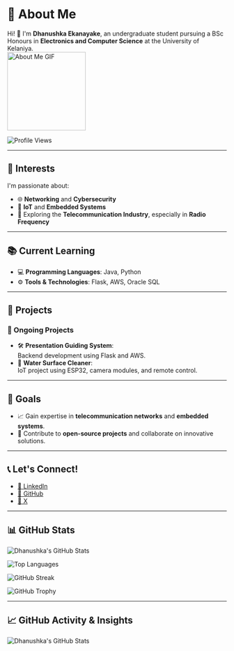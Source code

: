 # 🌟 About Me

Hi! 👋 I'm **Dhanushka Ekanayake**, an undergraduate student pursuing a BSc Honours in **Electronics and Computer Science** at the University of Kelaniya. </br>
<img src="https://github.com/7oSkaaa/7oSkaaa/blob/main/Images/about_me.gif?raw=true" alt="About Me GIF" width="180px">

![Profile Views](https://komarev.com/ghpvc/?username=your-username&color=blue&style=flat)

---

## 🎯 Interests
I'm passionate about:
- 🌐 **Networking** and **Cybersecurity**  
- 🤖 **IoT** and **Embedded Systems**  
- 📡 Exploring the **Telecommunication Industry**, especially in **Radio Frequency**  

---

## 📚 Current Learning
- 💻 **Programming Languages**: Java, Python  
- ⚙️ **Tools & Technologies**: Flask, AWS, Oracle SQL  

---

## 🚀 Projects
### 🔧 Ongoing Projects
- 🛠️ **Presentation Guiding System**:  
   Backend development using Flask and AWS.  
- 🌊 **Water Surface Cleaner**:  
   IoT project using ESP32, camera modules, and remote control.

---

## 🌟 Goals
- 📈 Gain expertise in **telecommunication networks** and **embedded systems**.  
- 🤝 Contribute to **open-source projects** and collaborate on innovative solutions.  

---

## 📞 Let's Connect!
- [💼 LinkedIn](https://www.linkedin.com/in/dhanushka-n-ekanayake-41a91225a)  
- [🔗 GitHub](https://github.com/DNEkanayake)
- [🔗 X](https://x.com/Ehdnekanayake)

---

## 📊 GitHub Stats  

![Dhanushka's GitHub Stats](https://github-readme-stats.vercel.app/api?username=dnekanayake&show_icons=true&theme=radical)  

![Top Languages](https://github-readme-stats.vercel.app/api/top-langs/?username=dnekanayake&layout=compact&theme=radical)  

![GitHub Streak](https://streak-stats.demolab.com/?user=dnekanayake&theme=radical)  

![GitHub Trophy](https://github-profile-trophy.vercel.app/?username=dnekanayake&theme=radical)  

---

## 📈 GitHub Activity & Insights  

![Dhanushka's GitHub Stats](https://github-readme-stats.vercel.app/api?username=dnekanayake&show_icons=true&theme=radical)
